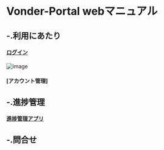 # Vonder-Portal webマニュアル

## -.利用にあたり

#### [ログイン](https://qw8hifusqcaw.cybozu.com/k/#/portal)
![image](https://github.com/ShopChannelIT/Vonder-Portal/assets/88366591/74452938-5ebd-4a61-9178-00b1b9708d6b)



#### [アカウント管理]

## -.進捗管理

#### [進捗管理アプリ](https://qw8hifusqcaw.cybozu.com/k/#/portal)


## -.問合せ

